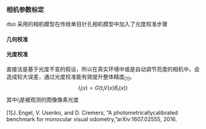 ### 相机参数标定
dso 采用的相机模型在传统单目针孔相机模型中加入了光度校准步骤

#### 几何校准    

#### 光度校准   
直接法是基于光度不变的假设，所以在真实环境中或是自动调节亮度的相机中，会造成较大误差，通过光度校准能有效提升整体精度<sub>[1]</sub>。
$$ I_i(x)=G(t_iV(x)B_i(x)) $$
其中$I_i$是被观测的图像像素光度




[1]J.  Engel,  V.  Usenko,  and  D.  Cremers,  “A  photometricallycalibrated  benchmark  for  monocular  visual  odometry,”arXiv:1607.02555, 2016.